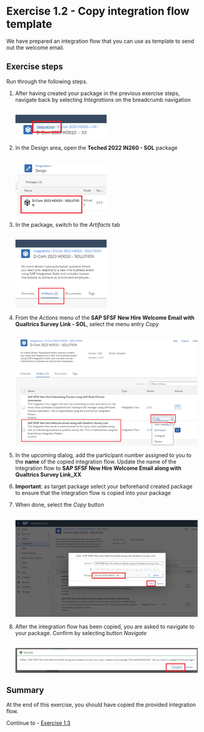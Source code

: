 # Exercise 1.2 - Copy integration flow template

We have prepared an integration flow that you can use as template to send out the welcome email.

## Exercise steps

Run through the following steps.
1. After having created your package in the previous exercise steps, navigate back by selecting *Integrations* on the breadcrumb navigation

    <br><img src="/exercises/ex1/images/01-0004.png" width=50% height=50%>
    
2. In the Design area, open the **Teched 2022 IN260 - SOL** package

    <br><img src="/exercises/ex1/images/01-0005.png" width=50% height=50%>
    
3. In the package, switch to the *Artifacts* tab

    <br><img src="/exercises/ex1/images/01-0006.png" width=50% height=50%>

4. From the *Actions* menu of the **SAP SFSF New Hire Welcome Email with Qualtrics Survey Link - SOL**, select the menu entry *Copy*

    <br>![Copy](/exercises/ex1/images/01-0007.png)

5. In the upcoming dialog, add the participant number assigned to you to the **name** of the copied integration flow. Update the name of the integration flow to **SAP SFSF New Hire Welcome Email along with Qualtrics Survey Link_XX**
6. **Important**: as target package select your beforehand created package to ensure that the integration flow is copied into your package
7. When done, select the *Copy* button

    <br>![Maintain name and target](/exercises/ex1/images/01-0008.png)

8. After the integration flow has been copied, you are asked to navigate to your package. Confirm by selecting button *Navigate*

    <br>![Navigate to your package](/exercises/ex1/images/01-0009.png)
 
## Summary

At the end of this exercise, you should have copied the provided integration flow.

Continue to - [Exercise 1.3](/exercises/ex1/ex13)

